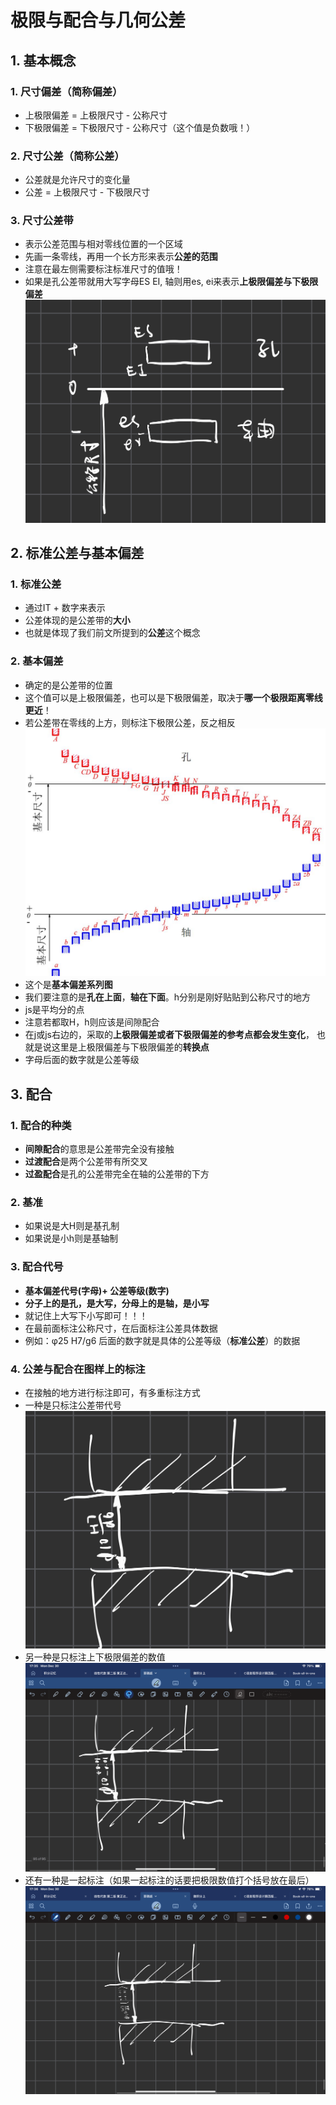# 极限与配合与几何公差

## 1. 基本概念

### 1. 尺寸偏差（简称偏差）
- 上极限偏差 = 上极限尺寸 - 公称尺寸
- 下极限偏差 = 下极限尺寸 - 公称尺寸（这个值是负数哦！）

### 2. 尺寸公差（简称公差）
- 公差就是允许尺寸的变化量
- 公差 = 上极限尺寸 - 下极限尺寸

### 3. 尺寸公差带
- 表示公差范围与相对零线位置的一个区域
- 先画一条零线，再用一个长方形来表示**公差的范围**
- 注意在最左侧需要标注标准尺寸的值哦！
- 如果是孔公差带就用大写字母ES EI, 轴则用es, ei来表示**上极限偏差与下极限偏差**
![](note18.jpg)

## 2. 标准公差与基本偏差

### 1. 标准公差
- 通过IT + 数字来表示
- 公差体现的是公差带的**大小**
- 也就是体现了我们前文所提到的**公差**这个概念

### 2. 基本偏差
- 确定的是公差带的位置 
- 这个值可以是上极限偏差，也可以是下极限偏差，取决于**哪一个极限距离零线更近**！
- 若公差带在零线的上方，则标注下极限公差，反之相反
![](note19.png)
- 这个是**基本偏差系列图**
- 我们要注意的是**孔在上面**，**轴在下面**。h分别是刚好贴贴到公称尺寸的地方
- js是平均分的点
- 注意若都取H，h则应该是间隙配合
- 在j或js右边的，采取的**上极限偏差或者下极限偏差的参考点都会发生变化**， 也就是说这里是上极限偏差与下极限偏差的**转换点**
- 字母后面的数字就是公差等级

## 3. 配合

### 1. 配合的种类
- **间隙配合**的意思是公差带完全没有接触
- **过渡配合**是两个公差带有所交叉
- **过盈配合**是孔的公差带完全在轴的公差带的下方

### 2. 基准
- 如果说是大H则是基孔制
- 如果说是小h则是基轴制

### 3. 配合代号
- **基本偏差代号(字母)+ 公差等级(数字)**
- **分子上的是孔，是大写，分母上的是轴，是小写**
- 就记住上大写下小写即可！！！
- 在最前面标注公称尺寸，在后面标注公差具体数据
- 例如：φ25 H7/g6  后面的数字就是具体的公差等级（**标准公差**）的数据

### 4. 公差与配合在图样上的标注
- 在接触的地方进行标注即可，有多重标注方式
- 一种是只标注公差带代号
![](note21.jpg)
- 另一种是只标注上下极限偏差的数值
![](note20.png)
- 还有一种是一起标注（如果一起标注的话要把极限数值打个括号放在最后）
![](note22.png)
